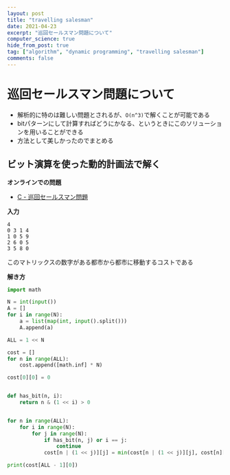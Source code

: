 ```yaml
---
layout: post
title: "travelling salesman"
date: 2021-04-23
excerpt: "巡回セールスマン問題について"
computer_science: true
hide_from_post: true
tag: ["algorithm", "dynamic programming", "travelling salesman"]
comments: false
---
```


# 巡回セールスマン問題について
 - 解析的に特のは難しい問題とされるが、`O(n^3)`で解くことが可能である
 - bitパターンにして計算すればどうにかなる、というときにこのソリューションを用いることができる
 - 方法として美しかったのでまとめる


## ビット演算を使った動的計画法で解く

**オンラインでの問題**
 - [C - 巡回セールスマン問題](https://atcoder.jp/contests/typical-algorithm/tasks/typical_algorithm_c)

**入力**
```
4
0 3 1 4
1 0 5 9
2 6 0 5
3 5 8 0
```

このマトリックスの数字がある都市から都市に移動するコストである

**解き方**

```python
import math

N = int(input())
A = []
for i in range(N):
    a = list(map(int, input().split()))
    A.append(a)

ALL = 1 << N

cost = []
for n in range(ALL):
    cost.append([math.inf] * N)

cost[0][0] = 0


def has_bit(n, i):
    return n & (1 << i) > 0


for n in range(ALL):
    for i in range(N):
        for j in range(N):
            if has_bit(n, j) or i == j:
                continue
            cost[n | (1 << j)][j] = min(cost[n | (1 << j)][j], cost[n][i] + A[i][j])

print(cost[ALL - 1][0])
```

